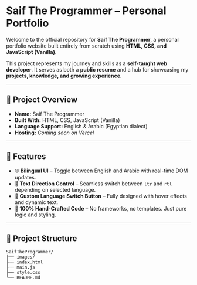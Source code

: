 # Saif The Programmer – Personal Portfolio

Welcome to the official repository for **Saif The Programmer**, a personal portfolio website built entirely from scratch using **HTML, CSS, and JavaScript (Vanilla)**.

This project represents my journey and skills as a **self-taught web developer**.
It serves as both a **public resume** and a hub for showcasing my **projects, knowledge, and growing experience**.

---

## 🚀 Project Overview

* **Name:** Saif The Programmer
* **Built With:** HTML, CSS, JavaScript (Vanilla)
* **Language Support:** English & Arabic (Egyptian dialect)
* **Hosting:** *Coming soon on Vercel*

---

## 🔘 Features

* 🌐 **Bilingual UI** – Toggle between English and Arabic with real-time DOM updates.
* 🔄 **Text Direction Control** – Seamless switch between `ltr` and `rtl` depending on selected language.
* 🎨 **Custom Language Switch Button** – Fully designed with hover effects and dynamic text.
* 📁 **100% Hand-Crafted Code** – No frameworks, no templates. Just pure logic and styling.

---

## 📂 Project Structure

```
SaifTheProgrammer/
├── images/
├── index.html
├── main.js  
├── style.css
└── README.md
```
